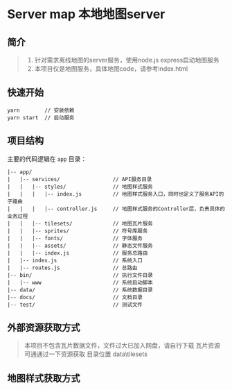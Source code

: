 # Server map 本地地图server



## 简介

> 1. 针对需求离线地图的server服务，使用node.js express启动地图服务
> 2. 本项目仅是地图服务，具体地图code，请参考index.html



## 快速开始

```
yarn        // 安装依赖
yarn start  // 启动服务
```


## 项目结构

主要的代码逻辑在 `app` 目录：

```
|-- app/
|   |-- services/                 // API服务目录
|   |   |-- styles/               // 地图样式服务
|   |   |   |-- index.js          // 地图样式服务入口，同时也定义了服务API的子路由
|   |   |   |-- controller.js     // 地图样式服务的Controller层，负责具体的业务过程
|   |   |-- tilesets/             // 地图瓦片服务
|   |   |-- sprites/              // 符号库服务
|   |   |-- fonts/                // 字体服务
|   |   |-- assets/               // 静态文件服务
|   |   |-- index.js              // 服务总路由
|   |-- index.js                  // 系统入口
|   |-- routes.js                 // 总路由
|-- bin/                          // 执行文件目录
|   |-- www                       // 系统启动脚本
|-- data/                         // 系统数据目录
|-- docs/                         // 文档目录
|-- test/                         // 测试文件
```



## 外部资源获取方式
>本项目不包含瓦片数据文件，文件过大已加入网盘，请自行下载
>瓦片资源可通通过一下资源获取 目录位置 data\tilesets

> [OpenStreetMap]: https://download.geofabrik.de/
>[maptiler Data]: https://data.maptiler.com/downloads/planet/
>  


## 地图样式获取方式

> [maptiler]: https://www.maptiler.com/maps/
> [mapbox]: https://studio.mapbox.com/
